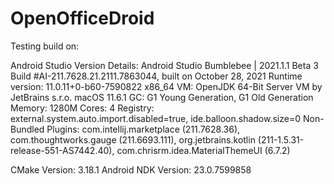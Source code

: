 # OpenOfficeDroid

Testing build on:

Android Studio Version Details: Android Studio Bumblebee | 2021.1.1 Beta 3
Build #AI-211.7628.21.2111.7863044, built on October 28, 2021
Runtime version: 11.0.11+0-b60-7590822 x86_64
VM: OpenJDK 64-Bit Server VM by JetBrains s.r.o.
macOS 11.6.1
GC: G1 Young Generation, G1 Old Generation
Memory: 1280M
Cores: 4
Registry: external.system.auto.import.disabled=true, ide.balloon.shadow.size=0
Non-Bundled Plugins: com.intellij.marketplace (211.7628.36), com.thoughtworks.gauge (211.6693.111), org.jetbrains.kotlin (211-1.5.31-release-551-AS7442.40), com.chrisrm.idea.MaterialThemeUI (6.7.2)

CMake Version: 3.18.1
Android NDK Version: 23.0.7599858
